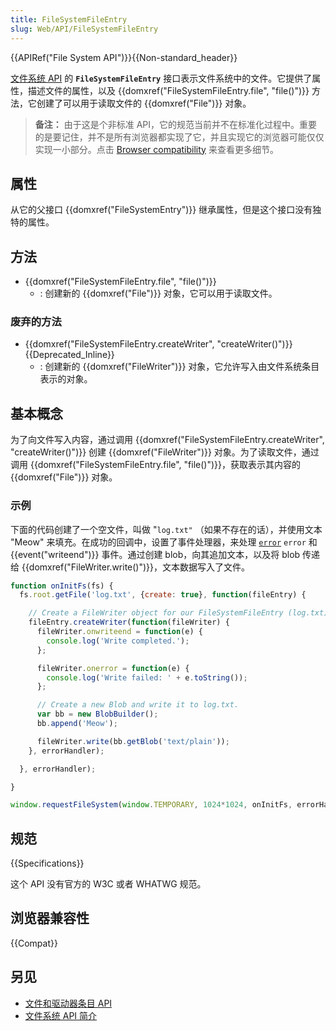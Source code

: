 ```yaml
---
title: FileSystemFileEntry
slug: Web/API/FileSystemFileEntry
---
```


{{APIRef("File System API")}}{{Non-standard_header}}

[文件系统 API](/zh-CN/DOM/File_API/File_System_API) 的 **`FileSystemFileEntry`** 接口表示文件系统中的文件。它提供了属性，描述文件的属性，以及 {{domxref("FileSystemFileEntry.file", "file()")}} 方法，它创建了可以用于读取文件的 {{domxref("File")}} 对象。

> **备注：** 由于这是个非标准 API，它的规范当前并不在标准化过程中。重要的是要记住，并不是所有浏览器都实现了它，并且实现它的浏览器可能仅仅实现一小部分。点击 [Browser compatibility](#browser_compatibility) 来查看更多细节。

## 属性

从它的父接口 {{domxref("FileSystemEntry")}} 继承属性，但是这个接口没有独特的属性。

## 方法

- {{domxref("FileSystemFileEntry.file", "file()")}}
  - : 创建新的 {{domxref("File")}} 对象，它可以用于读取文件。

### 废弃的方法

- {{domxref("FileSystemFileEntry.createWriter", "createWriter()")}} {{Deprecated_Inline}}
  - : 创建新的 {{domxref("FileWriter")}} 对象，它允许写入由文件系统条目表示的对象。

## 基本概念

为了向文件写入内容，通过调用 {{domxref("FileSystemFileEntry.createWriter", "createWriter()")}} 创建 {{domxref("FileWriter")}} 对象。为了读取文件，通过调用 {{domxref("FileSystemFileEntry.file", "file()")}}，获取表示其内容的 {{domxref("File")}} 对象。

### 示例

下面的代码创建了一个空文件，叫做 "`log.txt"` （如果不存在的话），并使用文本 "Meow" 来填充。在成功的回调中，设置了事件处理器，来处理 [`error`](/zh-CN/docs/Web/API/Element/error_event) `error` 和 {{event("writeend")}} 事件。通过创建 blob，向其追加文本，以及将 blob 传递给 {{domxref("FileWriter.write()")}}，文本数据写入了文件。

```js
function onInitFs(fs) {
  fs.root.getFile('log.txt', {create: true}, function(fileEntry) {

    // Create a FileWriter object for our FileSystemFileEntry (log.txt).
    fileEntry.createWriter(function(fileWriter) {
      fileWriter.onwriteend = function(e) {
        console.log('Write completed.');
      };

      fileWriter.onerror = function(e) {
        console.log('Write failed: ' + e.toString());
      };

      // Create a new Blob and write it to log.txt.
      var bb = new BlobBuilder();
      bb.append('Meow');

      fileWriter.write(bb.getBlob('text/plain'));
    }, errorHandler);

  }, errorHandler);

}

window.requestFileSystem(window.TEMPORARY, 1024*1024, onInitFs, errorHandler);
```

## 规范

{{Specifications}}

这个 API 没有官方的 W3C 或者 WHATWG 规范。

## 浏览器兼容性

{{Compat}}

## 另见

- [文件和驱动器条目 API](/zh-CN/docs/Web/API/File_and_Directory_Entries_API)
- [文件系统 API 简介](/zh-CN/docs/Web/API/File_and_Directory_Entries_API/Introduction)
